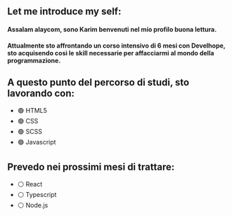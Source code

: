 ## Let me introduce my self:

#### Assalam alaycom, sono Karim benvenuti nel mio profilo buona lettura.
#### Attualmente sto affrontando un corso intensivo di 6 mesi con Develhope, sto acquisendo così le skill necessarie per affacciarmi al mondo della programmazione.

## A questo punto del percorso di studi, sto lavorando con:

- 	🟢 HTML5
- 	🟢 CSS
- 	🟢 SCSS
- 	🟢 Javascript

## Prevedo nei prossimi mesi di trattare:
-   ⚪ React
-   ⚪ Typescript
-   ⚪ Node.js


